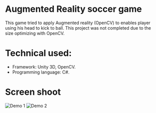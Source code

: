 # Augmented Reality soccer game 

This game tried to apply Augmented reality (OpenCV) to enables player using his head to kick to ball. This project was not completed due to the size optimizing with OpenCV.
   
 # Technical used:
   
   - Framework: Unity 3D, OpenCV.
   - Programming language: C#.
   
   
   # Screen shoot
   
   ![Demo 1](https://github.com/henryphamit/footballgame/blob/master/screenshots/pic1.png)
   ![Demo 2](https://github.com/henryphamit/footballgame/blob/master/screenshots/pic2.png)
